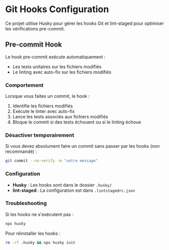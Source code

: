 # Git Hooks Configuration

Ce projet utilise Husky pour gérer les hooks Git et lint-staged pour optimiser les vérifications pre-commit.

## Pre-commit Hook

Le hook pre-commit exécute automatiquement :
- Les tests unitaires sur les fichiers modifiés
- Le linting avec auto-fix sur les fichiers modifiés

### Comportement

Lorsque vous faites un commit, le hook :
1. Identifie les fichiers modifiés
2. Exécute le linter avec auto-fix
3. Lance les tests associés aux fichiers modifiés
4. Bloque le commit si des tests échouent ou si le linting échoue

### Désactiver temporairement

Si vous devez absolument faire un commit sans passer par les hooks (non recommandé) :
```bash
git commit --no-verify -m "votre message"
```

### Configuration

- **Husky** : Les hooks sont dans le dossier `.husky/`
- **lint-staged** : La configuration est dans `.lintstagedrc.json`

### Troubleshooting

Si les hooks ne s'exécutent pas :
```bash
npx husky
```

Pour réinstaller les hooks :
```bash
rm -rf .husky && npx husky init
```